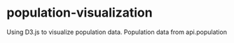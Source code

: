 # population-visualization
Using D3.js to visualize population data.
Population data from api.population
